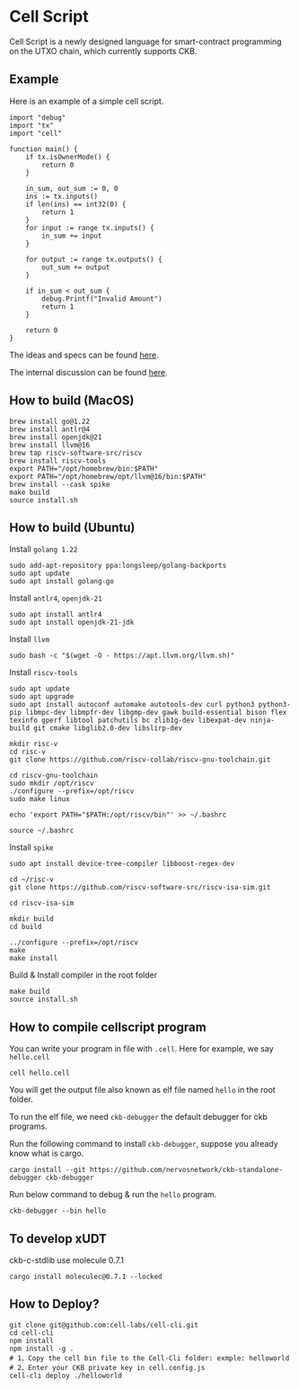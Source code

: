 # Cell Script

Cell Script is a newly designed language for smart-contract programming on the UTXO chain, which currently supports CKB.

## Example

Here is an example of a simple cell script.
```
import "debug"
import "tx"
import "cell"

function main() {
    if tx.isOwnerMode() {
        return 0
    }

    in_sum, out_sum := 0, 0
    ins := tx.inputs()
    if len(ins) == int32(0) {
        return 1
    }
    for input := range tx.inputs() {
        in_sum += input
    }

    for output := range tx.outputs() {
        out_sum += output
    }

    if in_sum < out_sum {
        debug.Printf("Invalid Amount")
        return 1
    }
    
    return 0
}
```



The ideas and specs can be found [here](./SPEC.md). 

The internal discussion can be found [here](./DISCUSSION.md). 

## How to build (MacOS)

```
brew install go@1.22
brew install antlr@4
brew install openjdk@21
brew install llvm@16
brew tap riscv-software-src/riscv
brew install riscv-tools
export PATH="/opt/homebrew/bin:$PATH"
export PATH="/opt/homebrew/opt/llvm@16/bin:$PATH"
brew install --cask spike
make build
source install.sh
```

## How to build (Ubuntu)

Install `golang 1.22`
```
sudo add-apt-repository ppa:longsleep/golang-backports
sudo apt update
sudo apt install golang-go
```

Install `antlr4`, `openjdk-21`
```
sudo apt install antlr4
sudo apt install openjdk-21-jdk
```

Install `llvm`
```
sudo bash -c "$(wget -O - https://apt.llvm.org/llvm.sh)"
```

Install `riscv-tools`

```
sudo apt update
sudo apt upgrade
sudo apt install autoconf automake autotools-dev curl python3 python3-pip libmpc-dev libmpfr-dev libgmp-dev gawk build-essential bison flex texinfo gperf libtool patchutils bc zlib1g-dev libexpat-dev ninja-build git cmake libglib2.0-dev libslirp-dev

mkdir risc-v
cd risc-v
git clone https://github.com/riscv-collab/riscv-gnu-toolchain.git

cd riscv-gnu-toolchain
sudo mkdir /opt/riscv
./configure --prefix=/opt/riscv
sudo make linux

echo 'export PATH="$PATH:/opt/riscv/bin"' >> ~/.bashrc

source ~/.bashrc
```

Install `spike`

```
sudo apt install device-tree-compiler libboost-regex-dev

cd ~/risc-v
git clone https://github.com/riscv-software-src/riscv-isa-sim.git

cd riscv-isa-sim

mkdir build
cd build

../configure --prefix=/opt/riscv
make
make install
```


Build & Install compiler in the root folder
```
make build
source install.sh
```



## How to compile cellscript program

You can write your program in file with `.cell`. Here for example, we say `hello.cell`

```
cell hello.cell
```

You will get the output file also known as elf file named `hello` in the root folder.

To run the elf file, we need `ckb-debugger` the default debugger for ckb programs.

Run the following command to install `ckb-debugger`, suppose you already know what is cargo.

```
cargo install --git https://github.com/nervosnetwork/ckb-standalone-debugger ckb-debugger
```

Run below command to debug & run the `hello` program.
```
ckb-debugger --bin hello
```

## To develop xUDT

ckb-c-stdlib use molecule 0.7.1
```
cargo install moleculec@0.7.1 --locked
```

## How to Deploy?
```
git clone git@github.com:cell-labs/cell-cli.git
cd cell-cli
npm install
npm install -g .
# 1、Copy the cell bin file to the Cell-Cli folder: exmple: helloworld
# 2、Enter your CKB private key in cell.config.js
cell-cli deploy ./helloworld
```

